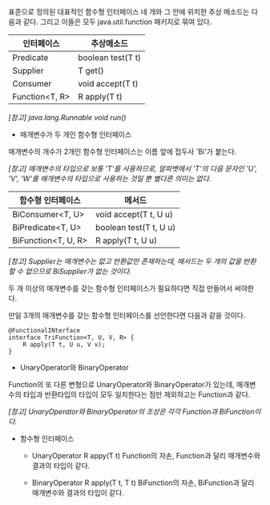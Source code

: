 표준으로 정의된 대표적인 함수형 인터페이스 네 개와 그 안에 위치한 추상 메소드는 다음과 같다. 그리고 이들은 모두 java.util.function 패키지로 묶여 있다.

| 인터페이스 | 추상메소드 |
| ------ | ----------- |
|Predicate<T>|		boolean test(T t)|
|Supplier<T>|		T get()|
|Consumer<T>| 		void accept(T t)|
|Function<T, R>| 		R apply(T t)|

*[참고] java.lang.Runnable		void run()*

* 매개변수가 두 개인 함수형 인터페이스

매개변수의 개수가 2개인 함수형 인터페이스는 이름 앞에 접두사 'Bi'가 붙는다.

*[참고] 매개변수의 타입으로 보통 'T'를 사용하므로, 알파벳에서 'T'의 다음 문자인 'U', 'V', 'W'를 매개변수의 타입으로 사용하는 것일 뿐 별다른 의미는 없다.* 

|함수형 인터페이스|		메서드|
| ------ | ----------- |
|BiConsumer<T, U>|		void accept(T t, U u)|
|BiPredicate<T, U>|		boolean test(T t, U u)|
|BiFunction<T, U, R>|	R apply(T t, U u)|
*[참고] Supplier는 매개변수는 없고 반환값만 존재하는데, 메서드는 두 개의 값을 반환할 수 없으므로 BiSupplier가 없는 것이다.*

두 개 이상의 매개변수를 갖는 함수형 인터페이스가 필요하다면 직접 만들어서 써야한다.

만일 3개의 매개변수를 갖는 함수형 인터페이스를 선언한다면 다음과 같을 것이다.

```
@FunctionalINterface
interface TriFunction<T, U, V, R> {
	R apply(T t, U u, V v);
}
```

* UnaryOperator와 BinaryOperator

Function의 또 다른 변형으로 UnaryOperator와 BinaryOperator가 있는데, 매개변수의 타입과 반환타입의 타입이 모두 일치한다는 점만 제외하고는 Function과 같다.

*[참고] UnaryOperator와 BinaryOperator의 조상은 각각 Function과 BiFunction이다.*

* 함수형 인터페이스

	* UnaryOperator<T>	 	R appy(T t)	Function의 자손, Function과 달리 매개변수와 결과의 타입이 같다.

	* BinaryOperator<T>		R apply(T t, T t)	BiFunction의 자손, BiFunction과 달리 매개변수와 결과의 타입이 같다.